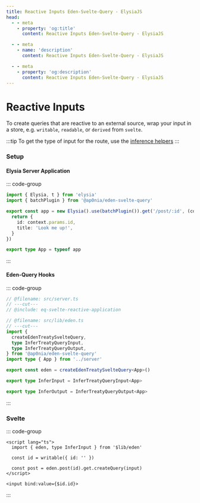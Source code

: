 ```yaml
---
title: Reactive Inputs Eden-Svelte-Query - ElysiaJS
head:
  - - meta
    - property: 'og:title'
      content: Reactive Inputs Eden-Svelte-Query - ElysiaJS

  - - meta
    - name: 'description'
      content: Reactive Inputs Eden-Svelte-Query - ElysiaJS

  - - meta
    - property: 'og:description'
      content: Reactive Inputs Eden-Svelte-Query - ElysiaJS
---
```


# Reactive Inputs

To create queries that are reactive to an external source, wrap your input in a store, e.g.
`writable`, `readable`, or `derived` from `svelte`.

:::tip
To get the type of input for the route, use the [inference helpers](./inferring-types)
:::

### Setup

#### Elysia Server Application

::: code-group

```typescript twoslash include eq-svelte-reactive-application [src/server.ts]
import { Elysia, t } from 'elysia'
import { batchPlugin } from '@ap0nia/eden-svelte-query'

export const app = new Elysia().use(batchPlugin()).get('/post/:id', (context) => {
  return {
    id: context.params.id,
    title: 'Look me up!',
  }
})

export type App = typeof app
```

:::

#### Eden-Query Hooks

::: code-group

```typescript twoslash [src/lib/eden.ts]
// @filename: src/server.ts
// ---cut---
// @include: eq-svelte-reactive-application

// @filename: src/lib/eden.ts
// ---cut---
import {
  createEdenTreatySvelteQuery,
  type InferTreatyQueryInput,
  type InferTreatyQueryOutput,
} from '@ap0nia/eden-svelte-query'
import type { App } from '../server'

export const eden = createEdenTreatySvelteQuery<App>()

export type InferInput = InferTreatyQueryInput<App>

export type InferOutput = InferTreatyQueryOutput<App>
```

:::

### Svelte

::: code-group

```svelte [src/routes/+page.svelte]
<script lang="ts">
  import { eden, type InferInput } from '$lib/eden'

  const id = writable({ id: '' })

  const post = eden.post(id).get.createQuery(input)
</script>

<input bind:value={$id.id}>
```

:::
